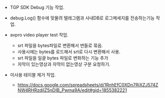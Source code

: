 
- TGP SDK Debug 기능 작업.
- debug.Log() 함수에 맞물려 텔레그램과 사내DB로 로그메세지를 전송하는기능 작업.


- avpro video player test 작업.
	- srt 파일을 bytes파일로 변환해서 번들로 묶음.
	- 사용시에는 bytes를 로드해서 srt로 다시 변환해서 사용.
	- srt 파일을 일괄 bytes 파일로 변화하는 기능 추가
	- 자막이 있는영상과 자막이 없는영상 구분 요청하기.



- 미사용 테이블 제거 작업.
	- https://docs.google.com/spreadsheets/d/1RnhEfC0XDn7RjXZJ574ZNW4RHRzdiIZ5nDIB_Pwma9A/edit#gid=1855382221